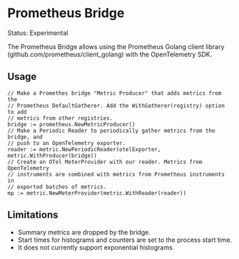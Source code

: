 # Prometheus Bridge

Status: Experimental

The Prometheus Bridge allows using the Prometheus Golang client library
(github.com/prometheus/client_golang) with the OpenTelemetry SDK.

## Usage

```golang
// Make a Promethes bridge "Metric Producer" that adds metrics from the
// Prometheus DefaultGatherer. Add the WithGatherer(registry) option to add
// metrics from other registries.
bridge := prometheus.NewMetricProducer()
// Make a Periodic Reader to periodically gather metrics from the bridge, and
// push to an OpenTelemetry exporter.
reader := metric.NewPeriodicReader(otelExporter, metric.WithProducer(bridge))
// Create an OTel MeterProvider with our reader. Metrics from OpenTelemetry
// instruments are combined with metrics from Prometheus instruments in
// exported batches of metrics.
mp := metric.NewMeterProvider(metric.WithReader(reader))
```

## Limitations

* Summary metrics are dropped by the bridge.
* Start times for histograms and counters are set to the process start time.
* It does not currently support exponential histograms.
